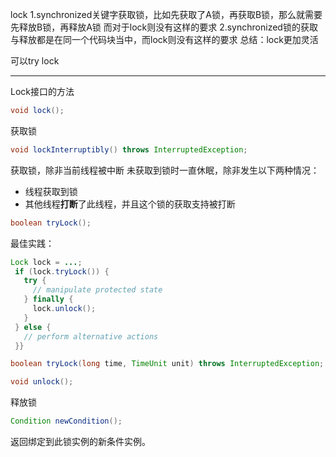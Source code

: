 lock
1.synchronized关键字获取锁，比如先获取了A锁，再获取B锁，那么就需要先释放B锁，再释放A锁
而对于lock则没有这样的要求
2.synchronized锁的获取与释放都是在同一个代码块当中，而lock则没有这样的要求
总结：lock更加灵活

可以try lock

---
Lock接口的方法
```java
void lock();
```
获取锁

```java
void lockInterruptibly() throws InterruptedException;
```
获取锁，除非当前线程被中断
未获取到锁时一直休眠，除非发生以下两种情况：
* 线程获取到锁
* 其他线程**打断**了此线程，并且这个锁的获取支持被打断

```java
boolean tryLock();
```
最佳实践：
```java
Lock lock = ...;
 if (lock.tryLock()) {
   try {
     // manipulate protected state
   } finally {
     lock.unlock();
   }
 } else {
   // perform alternative actions
 }}
```

```java
boolean tryLock(long time, TimeUnit unit) throws InterruptedException;
```

```java
void unlock();
```
释放锁

```java
Condition newCondition();
```
返回绑定到此锁实例的新条件实例。